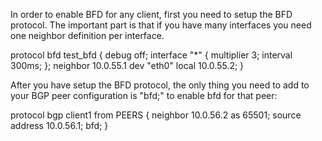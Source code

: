 
In order to enable BFD for any client, first you need to setup the BFD protocol. 
The important part is that if you have many interfaces you need one neighbor definition per interface.

  protocol bfd test_bfd {
        debug off;
        interface "*" {
                multiplier 3;
                interval 300ms;
        };
        neighbor 10.0.55.1 dev "eth0" local 10.0.55.2;
  }

After you have setup the BFD protocol, the only thing you need to add to your BGP peer configuration is "bfd;" to enable bfd for that peer:

  protocol bgp client1 from PEERS {
        neighbor 10.0.56.2 as 65501;
        source address 10.0.56.1;
		bfd;
  }

